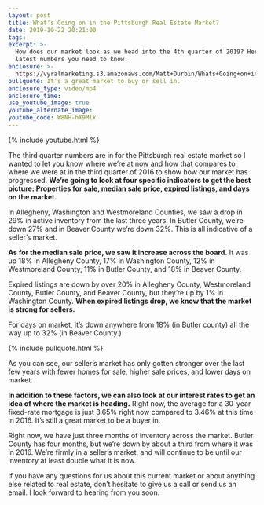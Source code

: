 ```yaml
---
layout: post
title: What’s Going on in the Pittsburgh Real Estate Market?
date: 2019-10-22 20:21:00
tags:
excerpt: >-
  How does our market look as we head into the 4th quarter of 2019? Here are the
  latest numbers you need to know.
enclosure: >-
  https://vyralmarketing.s3.amazonaws.com/Matt+Durbin/Whats+Going+on+in+the+Pittsburgh+Real+Estate+Market_.mp4
pullquote: It’s a great market to buy or sell in.
enclosure_type: video/mp4
enclosure_time:
use_youtube_image: true
youtube_alternate_image:
youtube_code: W8NH-hX9Mlk
---
```


{% include youtube.html %}

The third quarter numbers are in for the Pittsburgh real estate market so I wanted to let you know where we’re at now and how that compares to where we were at in the third quarter of 2016 to show how our market has progressed. **We’re going to look at four specific indicators to get the best picture: Properties for sale, median sale price, expired listings, and days on the market.**

In Allegheny, Washington and Westmoreland Counties, we saw a drop in 29% in active inventory from the last three years. In Butler County, we’re down 27% and in Beaver County we’re down 32%. This is all indicative of a seller’s market.

**As for the median sale price, we saw it increase across the board.** It was up 18% in Allegheny County, 17% in Washington County, 12% in Westmoreland County, 11% in Butler County, and 18% in Beaver County.&nbsp;

Expired listings are down by over 20% in Allegheny County, Westmoreland County, Butler County, and Beaver County, but they’re up by 1% in Washington County. **When expired listings drop, we know that the market is strong for sellers.**

For days on market, it’s down anywhere from 18% (in Butler county) all the way up to 32% (in Beaver County.)

{% include pullquote.html %}

As you can see, our seller’s market has only gotten stronger over the last few years with fewer homes for sale, higher sale prices, and lower days on market.&nbsp;

**In addition to these factors, we can also look at our interest rates to get an idea of where the market is heading.** Right now, the average for a 30-year fixed-rate mortgage is just 3.65% right now compared to 3.46% at this time in 2016. It’s still a great market to be a buyer in.

Right now, we have just three months of inventory across the market. Butler County has four months, but we’re down by about a third from where it was in 2016. We’re firmly in a seller’s market, and will continue to be until our inventory at least double what it is now.

If you have any questions for us about this current market or about anything else related to real estate, don’t hesitate to give us a call or send us an email. I look forward to hearing from you soon.<br>&nbsp;